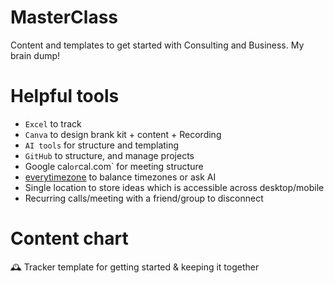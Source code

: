 # MasterClass
Content and templates to get started with Consulting and Business. My brain dump!

# Helpful tools 

- `Excel` to track
- `Canva` to design brank kit + content + Recording
- `AI tools` for structure and templating 
- `GitHub` to structure, and manage projects
- Google cal` or `cal.com` for meeting structure
- [everytimezone](https://everytimezone.com/) to balance timezones or ask AI
- Single location to store ideas which is accessible across desktop/mobile 
- Recurring calls/meeting with a friend/group to disconnect


# Content chart
🕰️ Tracker template for getting started & keeping it together 

